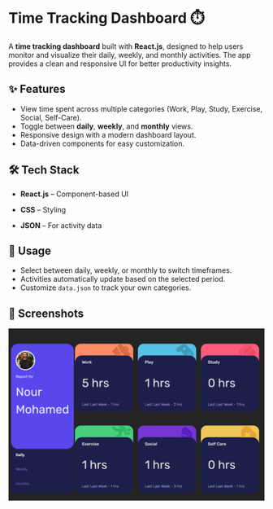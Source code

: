 # Time Tracking Dashboard ⏱️

A **time tracking dashboard** built with **React.js**, designed to help users monitor and visualize their daily, weekly, and monthly activities. The app provides a clean and responsive UI for better productivity insights.

## ✨ Features

- View time spent across multiple categories (Work, Play, Study, Exercise, Social, Self-Care).
- Toggle between **daily**, **weekly**, and **monthly** views.
- Responsive design with a modern dashboard layout.
- Data-driven components for easy customization.

## 🛠️ Tech Stack

- **React.js** – Component-based UI
- **CSS** – Styling

- **JSON** – For activity data

## 📖 Usage

- Select between daily, weekly, or monthly to switch timeframes.
- Activities automatically update based on the selected period.
- Customize `data.json` to track your own categories.

## 📸 Screenshots

![Dashboard Screenshot](./src/assets/images/dashboard-screenshot.png)
